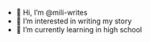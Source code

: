 - 👋 Hi, I’m @mili-writes
- 👀 I’m interested in writing my story
- 🌱 I’m currently learning in high school

<!---
mili-writes/mili-writes is a ✨ special ✨ repository because its `README.md` (this file) appears on your GitHub profile.
You can click the Preview link to take a look at your changes.
--->
